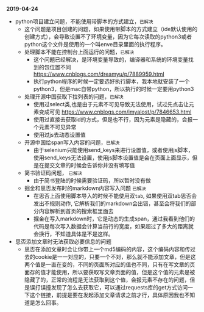 **2019-04-24**
- python项目建立问题，不能使用带脚本的方式建立，`已解决`
	- 这个问题是项目创建的问题，如果使用带脚本的方式建立（ide默认使用的创建方式），会导致设置不了环境变量，因为它每次读取的python3或者python这个文件是使用的一个叫enve目录里面的执行程序。
	- 处理脚本不能在控制台上面运行的问题，`已解决`
		- 这个问题已经解决，是环境变量导致的，编译器和系统的环境变量找到的包位置不同 https://www.cnblogs.com/dreamyu/p/7889959.html 
		- 执行python程序的时候一定要选好执行脚本，我本地就安装了一个python3，但是mac自带python，所以执行的时候一定要用python3
	- 处理开源中国获取下拉列表的问题，`已解决`
		- 使用过select类,也是由于元素不可见导致无法使用，试过先点击让元素变成可见  https://www.cnblogs.com/imyalost/p/7846653.html
		- 使用过直接去获取id的方式，但是也不行，因为元素是隐藏的，会报一个元素不可见异常
		- 使用过js去动态设置值
	- 开源中国给span写入内容的问题，`已解决`
		 - 由于selenium只能使用send_keys来进行设置值，或者使用js脚本，使用send_keys无法设置，使用js脚本设置值是会在页面上面显示，但是在提交文章的时候会告诉你并没有填写值
	- 简书验证码问题， `已解决`
		- 由于简书登陆的时候需要验证码，所以暂时没有做
	- 掘金和思否发布时的markdown内容写入问题 `已解决`
		- 在思否上面使用脚本导入的时候不能使用双`tab`, 如果使用双tab思否会发出不规则动作, 它解析我们的markdown会出错，甚至会将我们的部分内容解析到首页的搜索框里面去
		- 掘金在写入markdown时，它是动态的生成span，通过我看到他们的代码是每次写入数据会计算当前行的宽度，如果超过了多大的距离就会换行，不知道具体是不是这样。
- 思否添加文章时无法获取必要信息的问题
	-  思否在添加文章时会让你带上一个md5编码的内容，这个编码内容和传过去的cookie是一一对应的，只要一个不对，那么就不能添加文章，但是这两个值是一直在变的，不同的页面所对应的值也不同，只有在写文章的页面存的值才能使用，所以要获取写文章页面的值，但是这个值的元素是被隐藏了的，正常的流程是无法获取到这个值，会报元素不存在的问题，但是误打误撞发现了怎么去获取它，可以通过requests库的get方式访问一下这个链接，前提是要在发起添加文章请求之前才行，具体原因我也不知道是怎么回事。